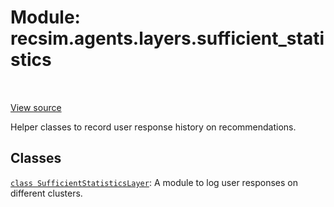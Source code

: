 <div itemscope itemtype="http://developers.google.com/ReferenceObject">
<meta itemprop="name" content="recsim.agents.layers.sufficient_statistics" />
<meta itemprop="path" content="Stable" />
</div>

# Module: recsim.agents.layers.sufficient_statistics

<!-- Insert buttons and diff -->

<table class="tfo-notebook-buttons tfo-api" align="left">

</table>

<a target="_blank" href="https://github.com/google-research/recsim/tree/master/recsim/agents/layers/sufficient_statistics.py">View
source</a>

Helper classes to record user response history on recommendations.

## Classes

[`class SufficientStatisticsLayer`](../../../recsim/agents/layers/sufficient_statistics/SufficientStatisticsLayer.md):
A module to log user responses on different clusters.
